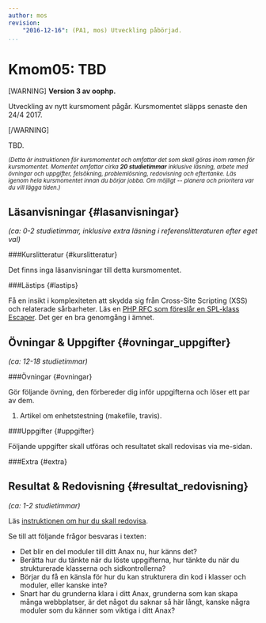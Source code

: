 ```yaml
---
author: mos
revision:
    "2016-12-16": (PA1, mos) Utveckling påbörjad.
...
```

Kmom05: TBD
==================================

[WARNING]
**Version 3 av oophp.**

Utveckling av nytt kursmoment pågår. Kursmomentet släpps senaste den 24/4 2017.

[/WARNING]

TBD.

<small><i>(Detta är instruktionen för kursmomentet och omfattar det som skall göras inom ramen för kursmomentet. Momentet omfattar cirka **20 studietimmar** inklusive läsning, arbete med övningar och uppgifter, felsökning, problemlösning, redovisning och eftertanke. Läs igenom hela kursmomentet innan du börjar jobba. Om möjligt -- planera och prioritera var du vill lägga tiden.)</i></small>



Läsanvisningar  {#lasanvisningar}
---------------------------------

*(ca: 0-2 studietimmar, inklusive extra läsning i referenslitteraturen efter eget val)*



###Kurslitteratur  {#kurslitteratur}

Det finns inga läsanvisningar till detta kursmomentet.




###Lästips {#lastips}

Få en insikt i komplexiteten att skydda sig från Cross-Site Scripting (XSS) och relaterade sårbarheter. Läs en [PHP RFC som föreslår en SPL-klass Escaper](https://wiki.php.net/rfc/escaper). Det ger en bra genomgång i ämnet.



Övningar & Uppgifter  {#ovningar_uppgifter}
-------------------------------------------

*(ca: 12-18 studietimmar)*


###Övningar {#ovningar}

Gör följande övning, den förbereder dig inför uppgifterna och löser ett par av dem.

1. Artikel om enhetstestning (makefile, travis).

<!-- 

Unittest (Guess, Dice, Cal) Xdebug install

Use composer require anax/database

(Content som markdown med anax/textfilter)

-->



###Uppgifter {#uppgifter}

Följande uppgifter skall utföras och resultatet skall redovisas via me-sidan.




###Extra {#extra}




Resultat & Redovisning  {#resultat_redovisning}
-----------------------------------------------

*(ca: 1-2 studietimmar)*

Läs [instruktionen om hur du skall redovisa](oophp/redovisa).

Se till att följande frågor besvaras i texten:

* Det blir en del moduler till ditt Anax nu, hur känns det?
* Berätta hur du tänkte när du löste uppgifterna, hur tänkte du när du strukturerade klasserna och sidkontrollerna?
* Börjar du få en känsla för hur du kan strukturera din kod i klasser och moduler, eller kanske inte?
* Snart har du grunderna klara i ditt Anax, grunderna som kan skapa många webbplatser, är det något du saknar så här långt, kanske några moduler som du känner som viktiga i ditt Anax?
